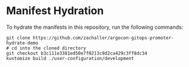 # Manifest Hydration

To hydrate the manifests in this repository, run the following commands:

```shell
git clone https://github.com/zachaller/argocon-gitops-promoter-hydrate-demo
# cd into the cloned directory
git checkout b3c111e3381ed50e7f0213c8d2ca429c3ff8dc34
kustomize build ./user-configuration/development
```
